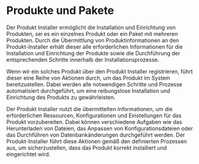 # Produkte und Pakete

Der Produkt Installer ermöglicht die Installation und Einrichtung von Produkten, sei es ein einzelnes Produkt oder ein Paket mit mehreren Produkten. Durch die Übermittlung von Produktinformationen an den Produkt-Installer erhält dieser alle erforderlichen Informationen für die Installation und Einrichtung der Produkte sowie die Durchführung der entsprechenden Schritte innerhalb der Installationsprozesse.

Wenn wir ein solches Produkt über den Produkt Installer registrieren, führt dieser eine Reihe von Aktionen durch, um das Produkt im System bereitzustellen. Dabei werden alle notwendigen Schritte und Prozesse automatisiert durchgeführt, um eine reibungslose Installation und Einrichtung des Produkts zu gewährleisten.

Der Produkt Installer nutzt die übermittelten Informationen, um die erforderlichen Ressourcen, Konfigurationen und Einstellungen für das Produkt vorzubereiten. Dabei können verschiedene Aufgaben wie das Herunterladen von Dateien, das Anpassen von Konfigurationsdateien oder das Durchführen von Datenbankänderungen durchgeführt werden. Der Produkt-Installer führt diese Aktionen gemäß den definierten Prozessen aus, um sicherzustellen, dass das Produkt korrekt installiert und eingerichtet wird.
